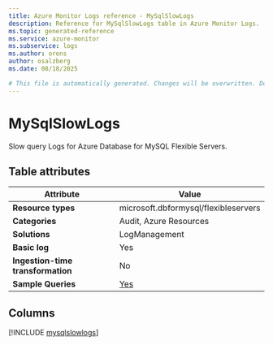 ```yaml
---
title: Azure Monitor Logs reference - MySqlSlowLogs
description: Reference for MySqlSlowLogs table in Azure Monitor Logs.
ms.topic: generated-reference
ms.service: azure-monitor
ms.subservice: logs
ms.author: orens
author: osalzberg
ms.date: 08/18/2025

# This file is automatically generated. Changes will be overwritten. Do not change this file directly.
---
```


# MySqlSlowLogs

Slow query Logs for Azure Database for MySQL Flexible Servers.


## Table attributes

|Attribute|Value|
|---|---|
|**Resource types**|microsoft.dbformysql/flexibleservers|
|**Categories**|Audit, Azure Resources|
|**Solutions**| LogManagement|
|**Basic log**|Yes|
|**Ingestion-time transformation**|No|
|**Sample Queries**|[Yes](/azure/azure-monitor/reference/queries/mysqlslowlogs)|



## Columns
  
[!INCLUDE [mysqlslowlogs](~/reusable-content/ce-skilling/azure/includes/azure-monitor/reference/tables/mysqlslowlogs-include.md)]
